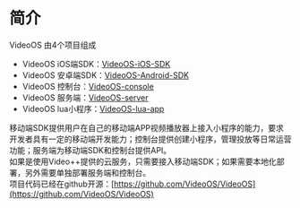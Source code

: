 # 简介
VideoOS 由4个项目组成

* VideoOS iOS端SDK：[VideoOS-iOS-SDK](/docs/videoos-ios-sdk/zh_CN/latest/) 
* VideoOS 安卓端SDK：[VideoOS-Android-SDK](/docs/videoos-android-sdk/zh_CN/latest/) 
* VideoOS 控制台：[VideoOS-console](/docs/videoos-console/zh_CN/latest/) 
* VideoOS 服务端：[VideoOS-server](/docs/videoos-server/zh_CN/latest/) 
* VideoOS lua小程序：[VideoOS-lua-app](/docs/videoos-lua-app/zh_CN/latest/)

移动端SDK提供用户在自己的移动端APP视频播放器上接入小程序的能力，要求开发者具有一定的移动端开发能力；控制台提供创建小程序，管理投放等日常运营功能；服务端为移动端SDK和控制台提供API。  
如果是使用Video++提供的云服务，只需要接入移动端SDK；如果需要本地化部署，另外需要单独部署服务端和控制台。  
项目代码已经在github开源：[https://github.com/VideoOS/VideoOS](https://github.com/VideoOS/VideoOS)
